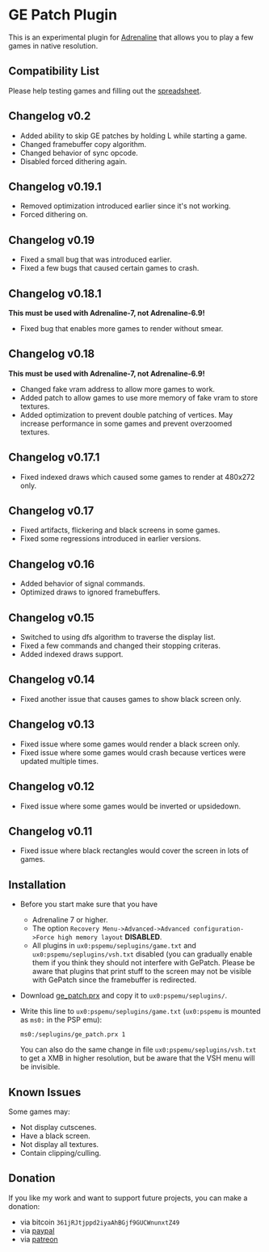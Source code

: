 # GE Patch Plugin

This is an experimental plugin for [Adrenaline](https://github.com/TheOfficialFloW/Adrenaline) that allows you to play a few games in native resolution.

## Compatibility List

Please help testing games and filling out the [spreadsheet](https://docs.google.com/spreadsheets/d/1aZlmKwELcdpCb9ezI5iRfgcX9hoGxgL4tNC-673aKqk/edit#gid=0).

## Changelog v0.2

- Added ability to skip GE patches by holding L while starting a game.
- Changed framebuffer copy algorithm.
- Changed behavior of sync opcode.
- Disabled forced dithering again.

## Changelog v0.19.1

- Removed optimization introduced earlier since it's not working.
- Forced dithering on.

## Changelog v0.19

- Fixed a small bug that was introduced earlier.
- Fixed a few bugs that caused certain games to crash.

## Changelog v0.18.1

**This must be used with Adrenaline-7, not Adrenaline-6.9!**

- Fixed bug that enables more games to render without smear.

## Changelog v0.18

**This must be used with Adrenaline-7, not Adrenaline-6.9!**

- Changed fake vram address to allow more games to work.
- Added patch to allow games to use more memory of fake vram to store textures.
- Added optimization to prevent double patching of vertices. May increase performance in some games and prevent overzoomed textures.

## Changelog v0.17.1

- Fixed indexed draws which caused some games to render at 480x272 only.

## Changelog v0.17

- Fixed artifacts, flickering and black screens in some games.
- Fixed some regressions introduced in earlier versions.

## Changelog v0.16

- Added behavior of signal commands.
- Optimized draws to ignored framebuffers.

## Changelog v0.15

- Switched to using dfs algorithm to traverse the display list.
- Fixed a few commands and changed their stopping criteras.
- Added indexed draws support.

## Changelog v0.14

- Fixed another issue that causes games to show black screen only.

## Changelog v0.13

- Fixed issue where some games would render a black screen only.
- Fixed issue where some games would crash because vertices were updated multiple times.

## Changelog v0.12

- Fixed issue where some games would be inverted or upsidedown.

## Changelog v0.11

- Fixed issue where black rectangles would cover the screen in lots of games.

## Installation

- Before you start make sure that you have

  - Adrenaline 7 or higher.
  - The option `Recovery Menu->Advanced->Advanced configuration->Force high memory layout` **DISABLED**.
  - All plugins in `ux0:pspemu/seplugins/game.txt` and `ux0:pspemu/seplugins/vsh.txt` disabled (you can gradually enable them if you think they should not interfere with GePatch. Please be aware that plugins that print stuff to the screen may not be visible with GePatch since the framebuffer is redirected.

- Download [ge_patch.prx](https://github.com/TheOfficialFloW/GePatch/releases) and copy it to `ux0:pspemu/seplugins/`.

- Write this line to `ux0:pspemu/seplugins/game.txt` (`ux0:pspemu` is mounted as `ms0:` in the PSP emu):

  ```
  ms0:/seplugins/ge_patch.prx 1
  ```

  You can also do the same change in file `ux0:pspemu/seplugins/vsh.txt` to get a XMB in higher resolution, but be aware that the VSH menu will be invisible.

## Known Issues

Some games may:

- Not display cutscenes.
- Have a black screen.
- Not display all textures.
- Contain clipping/culling.

## Donation

If you like my work and want to support future projects, you can make a donation:

- via bitcoin `361jRJtjppd2iyaAhBGjf9GUCWnunxtZ49`
- via [paypal](https://www.paypal.me/flowsupport/20)
- via [patreon](https://www.patreon.com/TheOfficialFloW)
